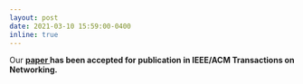 ```yaml
---
layout: post
date: 2021-03-10 15:59:00-0400
inline: true
---
```


Our <strong>  <a class="news-title" href="/assets/pdf/ACMTransaction2021.pdf">paper </a>  <strong> has been accepted for publication in <strong> IEEE/ACM Transactions on Networking. <strong>

